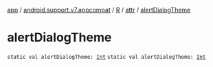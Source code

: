 [app](../../../index.md) / [android.support.v7.appcompat](../../index.md) / [R](../index.md) / [attr](index.md) / [alertDialogTheme](./alert-dialog-theme.md)

# alertDialogTheme

`static val alertDialogTheme: `[`Int`](https://kotlinlang.org/api/latest/jvm/stdlib/kotlin/-int/index.html)
`static val alertDialogTheme: `[`Int`](https://kotlinlang.org/api/latest/jvm/stdlib/kotlin/-int/index.html)